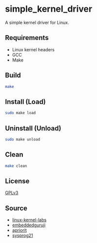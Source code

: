 # simple_kernel_driver

A simple kernel driver for Linux.

## Requirements

- Linux kernel headers
- GCC
- Make

## Build

```sh
make
```

## Install (Load)

```sh
sudo make load
```

## Uninstall (Unload)

```sh
sudo make unload
```

## Clean

```sh
make clean
```

## License

[GPLv3](LICENSE)

## Source

- [linux-kernel-labs](https://linux-kernel-labs.github.io/refs/heads/master/labs/device_drivers.html)
- [embeddedguruji](http://embeddedguruji.blogspot.com/2019/01/linux-character-driver-creating.html)
- [apriorit](https://www.apriorit.com/dev-blog/195-simple-driver-for-linux-os)
- [sysprog21](https://sysprog21.github.io/lkmpg/)
